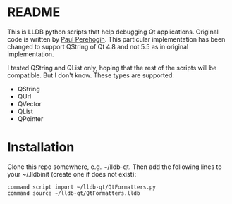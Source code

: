 # README #

This is LLDB python scripts that help debugging Qt applications. Original code is written by [Paul Perehogih](https://bitbucket.org/pperehogih/lldb-qt-formatters/overview). This particular implementation has been changed to support QString of Qt 4.8 and not 5.5 as in original implementation.

I tested QString and QList only, hoping that the rest of the scripts will be compatible. But I don't know. These types are supported:

- QString
- QUrl
- QVector
- QList
- QPointer

# Installation #

Clone this repo somewhere, e.g. ~/lldb-qt. Then add the following lines to your ~/.lldbinit (create one if does not exist):

```
command script import ~/lldb-qt/QtFormatters.py
command source ~/lldb-qt/QtFormatters.lldb
```
